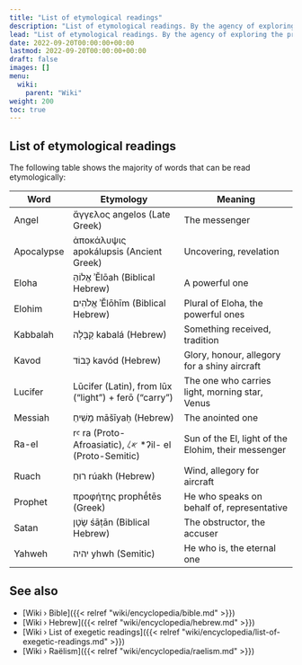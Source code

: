 ```yaml
---
title: "List of etymological readings"
description: "List of etymological readings. By the agency of exploring the premises put forward by Wheel of Heaven, there are a number of religious, mythological or traditional notions that can be read etymologically. This list is going to catalogue to the majority of these notions."
lead: "List of etymological readings. By the agency of exploring the premises put forward by Wheel of Heaven, there are a number of religious, mythological or traditional notions that can be read etymologically. This list is going to catalogue to the majority of these notions."
date: 2022-09-20T00:00:00+00:00
lastmod: 2022-09-20T00:00:00+00:00
draft: false
images: []
menu:
  wiki:
    parent: "Wiki"
weight: 200
toc: true
---
```


## List of etymological readings

The following table shows the majority of words that can be read etymologically:

| Word                  | Etymology                                               | Meaning                                        |
|-----------------------|---------------------------------------------------------|------------------------------------------------|
| Angel                 | ἄγγελος angelos (Late Greek)                            | The messenger                                  |
| Apocalypse            | ἀποκάλυψις apokálupsis (Ancient Greek)                  | Uncovering, revelation                         |
| Eloha                 | אֱלוֹהַּ ʾĔlōah (Biblical Hebrew)                           | A powerful one                                 |
| Elohim                | אֱלֹהִים ʾĔlōhīm (Biblical Hebrew)                         | Plural of Eloha, the powerful ones             |
| Kabbalah              | קַבָּלָה kabalá (Hebrew)                                    | Something received, tradition                  |
| Kavod                 | כָּבוֹד kavód (Hebrew)                                     | Glory, honour, allegory for a shiny aircraft   |
| Lucifer               | Lūcifer (Latin), from lūx (“light”) + ferō (“carry”)    | The one who carries light, morning star, Venus |
| Messiah               | מָשִׁיחַ māšīyaḥ (Hebrew)                                   | The anointed one                               |
| Ra-el                 | rꜥ ra (Proto-Afroasiatic), 𐤀𐤋 *ʔil- el (Proto-Semitic)  | Sun of the El, light of the Elohim, their messenger |
| Ruach                 | רוּחַ rúakh (Hebrew)                                      | Wind, allegory for aircraft                    |
| Prophet               | προφήτης prophḗtēs (Greek)                              | He who speaks on behalf of, representative     |
| Satan                 | שָׂטָן śāṭān (Biblical Hebrew)                             | The obstructor, the accuser                    |
| Yahweh                | יהיה yhwh (Semitic)                                     | He who is, the eternal one                     |

## See also

- [Wiki › Bible]({{< relref "wiki/encyclopedia/bible.md" >}})
- [Wiki › Hebrew]({{< relref "wiki/encyclopedia/hebrew.md" >}})
- [Wiki › List of exegetic readings]({{< relref "wiki/encyclopedia/list-of-exegetic-readings.md" >}})
- [Wiki › Raëlism]({{< relref "wiki/encyclopedia/raelism.md" >}})

